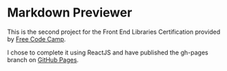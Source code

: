 # Markdown Previewer

This is the second project for the Front End Libraries Certification provided by [Free Code Camp](http://www.freecodecamp.org).

I chose to complete it using ReactJS and have published the gh-pages branch on [GitHub Pages](http://benberryallwood.github.io/markdown-previewer).
